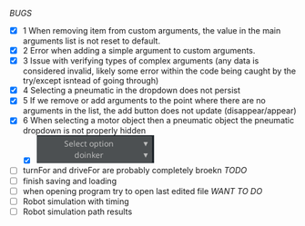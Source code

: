 *BUGS*
- [x] 1 When removing item from custom arguments, the value in the main arguments list is not reset to default.
- [x] 2 Error when adding a simple argument to custom arguments.
- [x] 3 Issue with verifying types of complex arguments (any data is considered invalid, likely some error within the code being caught by the try/except isntead of going through)
- [x] 4 Selecting a pneumatic in the dropdown does not persist
- [x] 5 If we remove or add arguments to the point where there are no arguments in the list, the add button does not update (disappear/appear)
- [x] 6 When selecting a motor object then a pneumatic object the pneumatic dropdown is not properly hidden
  - [x] ![alt text](image.png)
- [ ] turnFor and driveFor are probably completely broekn
*TODO*
- [ ] finish saving and loading
- [ ] when opening program try to open last edited file
*WANT TO DO*
- [ ] Robot simulation with timing
- [ ] Robot simulation path results
